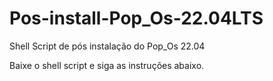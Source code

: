 # Pos-install-Pop_Os-22.04LTS
Shell Script de pós instalação do Pop_Os 22.04 


Baixe o shell script e siga as instruções abaixo.
